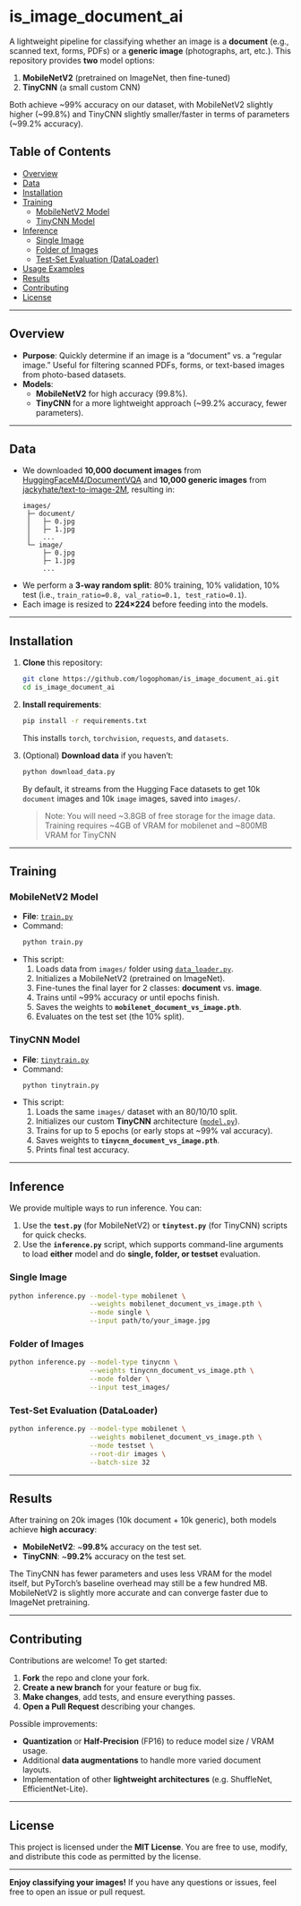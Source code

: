 # is_image_document_ai

A lightweight pipeline for classifying whether an image is a **document** (e.g., scanned text, forms, PDFs) or a **generic image** (photographs, art, etc.). This repository provides **two** model options:

1. **MobileNetV2** (pretrained on ImageNet, then fine-tuned)
2. **TinyCNN** (a small custom CNN)

Both achieve ~99% accuracy on our dataset, with MobileNetV2 slightly higher (~99.8%) and TinyCNN slightly smaller/faster in terms of parameters (~99.2% accuracy).

## Table of Contents

- [Overview](#overview)
- [Data](#data)
- [Installation](#installation)
- [Training](#training)
  - [MobileNetV2 Model](#mobilenetv2-model)
  - [TinyCNN Model](#tinycnn-model)
- [Inference](#inference)
  - [Single Image](#single-image)
  - [Folder of Images](#folder-of-images)
  - [Test-Set Evaluation (DataLoader)](#test-set-evaluation-dataloader)
- [Usage Examples](#usage-examples)
- [Results](#results)
- [Contributing](#contributing)
- [License](#license)

---

## Overview

- **Purpose**: Quickly determine if an image is a “document” vs. a “regular image.” Useful for filtering scanned PDFs, forms, or text-based images from photo-based datasets.
- **Models**:
  - **MobileNetV2** for high accuracy (99.8%).
  - **TinyCNN** for a more lightweight approach (~99.2% accuracy, fewer parameters).

---

## Data

- We downloaded **10,000 document images** from [HuggingFaceM4/DocumentVQA](https://huggingface.co/datasets/HuggingFaceM4/DocumentVQA) and **10,000 generic images** from [jackyhate/text-to-image-2M](https://huggingface.co/datasets/jackyhate/text-to-image-2M), resulting in:
  ```
  images/
   ├─ document/
   │   ├─ 0.jpg
   │   ├─ 1.jpg
   │   ...
   └─ image/
       ├─ 0.jpg
       ├─ 1.jpg
       ...
  ```
- We perform a **3-way random split**: 80% training, 10% validation, 10% test (i.e., `train_ratio=0.8, val_ratio=0.1, test_ratio=0.1`).
- Each image is resized to **224×224** before feeding into the models.

---

## Installation

1. **Clone** this repository:
   ```bash
   git clone https://github.com/logophoman/is_image_document_ai.git
   cd is_image_document_ai
   ```
2. **Install requirements**:
   ```bash
   pip install -r requirements.txt
   ```
   This installs `torch`, `torchvision`, `requests`, and `datasets`.

3. (Optional) **Download data** if you haven’t:
   ```bash
   python download_data.py
   ```
   By default, it streams from the Hugging Face datasets to get 10k `document` images and 10k `image` images, saved into `images/`.

   > Note: You will need ~3.8GB of free storage for the image data. Training requires ~4GB of VRAM for mobilenet and ~800MB VRAM for TinyCNN

---

## Training

### MobileNetV2 Model

- **File**: [`train.py`](train.py)
- Command:
  ```bash
  python train.py
  ```
- This script:
  1. Loads data from `images/` folder using [`data_loader.py`](data_loader.py).
  2. Initializes a MobileNetV2 (pretrained on ImageNet).
  3. Fine-tunes the final layer for 2 classes: **document** vs. **image**.
  4. Trains until ~99% accuracy or until epochs finish.
  5. Saves the weights to **`mobilenet_document_vs_image.pth`**.
  6. Evaluates on the test set (the 10% split).

### TinyCNN Model

- **File**: [`tinytrain.py`](tinytrain.py)
- Command:
  ```bash
  python tinytrain.py
  ```
- This script:
  1. Loads the same `images/` dataset with an 80/10/10 split.
  2. Initializes our custom **TinyCNN** architecture ([`model.py`](model.py)).
  3. Trains for up to 5 epochs (or early stops at ~99% val accuracy).
  4. Saves weights to **`tinycnn_document_vs_image.pth`**.
  5. Prints final test accuracy.

---

## Inference

We provide multiple ways to run inference. You can:

1. Use the **`test.py`** (for MobileNetV2) or **`tinytest.py`** (for TinyCNN) scripts for quick checks.
2. Use the **`inference.py`** script, which supports command-line arguments to load **either** model and do **single, folder, or testset** evaluation.

### Single Image

```bash
python inference.py --model-type mobilenet \
                    --weights mobilenet_document_vs_image.pth \
                    --mode single \
                    --input path/to/your_image.jpg
```

### Folder of Images

```bash
python inference.py --model-type tinycnn \
                    --weights tinycnn_document_vs_image.pth \
                    --mode folder \
                    --input test_images/
```

### Test-Set Evaluation (DataLoader)

```bash
python inference.py --model-type mobilenet \
                    --weights mobilenet_document_vs_image.pth \
                    --mode testset \
                    --root-dir images \
                    --batch-size 32
```

---

## Results

After training on 20k images (10k document + 10k generic), both models achieve **high accuracy**:

- **MobileNetV2**: ~**99.8%** accuracy on the test set.
- **TinyCNN**: ~**99.2%** accuracy on the test set.

The TinyCNN has fewer parameters and uses less VRAM for the model itself, but PyTorch’s baseline overhead may still be a few hundred MB. MobileNetV2 is slightly more accurate and can converge faster due to ImageNet pretraining.

---

## Contributing

Contributions are welcome! To get started:

1. **Fork** the repo and clone your fork.
2. **Create a new branch** for your feature or bug fix.
3. **Make changes**, add tests, and ensure everything passes.
4. **Open a Pull Request** describing your changes.

Possible improvements:

- **Quantization** or **Half-Precision** (FP16) to reduce model size / VRAM usage.
- Additional **data augmentations** to handle more varied document layouts.
- Implementation of other **lightweight architectures** (e.g. ShuffleNet, EfficientNet-Lite).

---

## License

This project is licensed under the **MIT License**. You are free to use, modify, and distribute this code as permitted by the license.

---

**Enjoy classifying your images!** If you have any questions or issues, feel free to open an issue or pull request.

